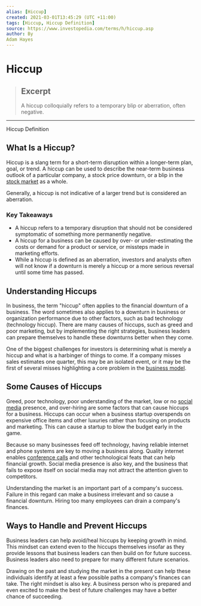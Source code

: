 ```yaml
---
alias: [Hiccup]
created: 2021-03-01T13:45:29 (UTC +11:00)
tags: [Hiccup, Hiccup Definition]
source: https://www.investopedia.com/terms/h/hiccup.asp
author: By
Adam Hayes
---
```


# Hiccup

> ## Excerpt
> A hiccup colloquially refers to a temporary blip or aberration, often negative.

---

Hiccup Definition
## What Is a Hiccup?

Hiccup is a slang term for a short-term disruption within a longer-term plan, goal, or trend. A hiccup can be used to describe the near-term business outlook of a particular company, a stock price downturn, or a blip in the [stock market](https://www.investopedia.com/terms/s/stockmarket.asp) as a whole.

Generally, a hiccup is not indicative of a larger trend but is considered an aberration.

### Key Takeaways

-   A hiccup refers to a temporary disruption that should not be considered symptomatic of something more permanently negative.
-   A hiccup for a business can be caused by over- or under-estimating the costs or demand for a product or service, or missteps made in marketing efforts.
-   While a hiccup is defined as an aberration, investors and analysts often will not know if a downturn is merely a hiccup or a more serious reversal until some time has passed.

## Understanding Hiccups

In business, the term "hiccup" often applies to the financial downturn of a business. The word sometimes also applies to a downturn in business or organization performance due to other factors, such as bad technology (technology hiccup). There are many causes of hiccups, such as greed and poor marketing, but by implementing the right strategies, business leaders can prepare themselves to handle these downturns better when they come.

One of the biggest challenges for investors is determining what is merely a hiccup and what is a harbinger of things to come. If a company misses sales estimates one quarter, this may be an isolated event, or it may be the first of several misses highlighting a core problem in the [business model](https://www.investopedia.com/terms/b/businessmodel.asp).

## Some Causes of Hiccups

Greed, poor technology, poor understanding of the market, low or no [social media](https://www.investopedia.com/terms/s/social-media.asp) presence, and over-hiring are some factors that can cause hiccups for a business. Hiccups can occur when a business startup overspends on expensive office items and other luxuries rather than focusing on products and marketing. This can cause a startup to blow the budget early in the game.

Because so many businesses feed off technology, having reliable internet and phone systems are key to moving a business along. Quality internet enables [conference calls](https://www.investopedia.com/terms/c/conferencecall.asp) and other technological feats that can help financial growth. Social media presence is also key, and the business that fails to expose itself on social media may not attract the attention given to competitors.

Understanding the market is an important part of a company's success. Failure in this regard can make a business irrelevant and so cause a financial downturn. Hiring too many employees can drain a company's finances.

## Ways to Handle and Prevent Hiccups

Business leaders can help avoid/heal hiccups by keeping growth in mind. This mindset can extend even to the hiccups themselves insofar as they provide lessons that business leaders can then build on for future success. Business leaders also need to prepare for many different future scenarios.

Drawing on the past and studying the market in the present can help these individuals identify at least a few possible paths a company's finances can take. The right mindset is also key. A business person who is prepared and even excited to make the best of future challenges may have a better chance of succeeding.
